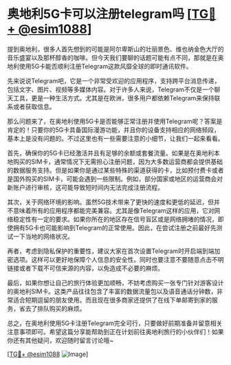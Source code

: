 # 奥地利5G卡可以注册telegram吗 [[TG💪+ @esim1088](https://t.me/s/esim1088)]

提到奥地利，很多人首先想到的可能是阿尔卑斯山的壮丽景色、维也纳金色大厅的音乐盛宴以及那杯醇香的咖啡。但今天我们要聊的话题可能有点不同，那就是在奥地利使用5G卡能否顺利注册Telegram这款风靡全球的即时通讯软件。

先来说说Telegram吧，它是一个非常受欢迎的应用程序，支持跨平台消息传递，包括文字、图片、视频等多媒体内容。对于许多人来说，Telegram不仅是一个聊天工具，更是一种生活方式。尤其是在欧洲，很多用户都依赖Telegram来保持联系或者获取信息。

那么问题来了，在奥地利使用5G卡是否能够正常注册并使用Telegram呢？答案是肯定的！只要你的5G卡具备国际漫游功能，并且你的设备支持相应的网络频段，基本上是没有问题的。不过这里也有一些需要注意的小细节，让我们一起来看看。

首先，确保你的5G卡已经激活并且有足够的余额或套餐流量。如果是在奥地利本地购买的SIM卡，通常情况下无需担心注册问题，因为大多数运营商都会提供基础的数据服务支持。但是如果你是通过某些特殊的渠道获得的卡，比如预付费卡或者是国外购买的SIM卡，可能会遇到一些限制。例如，部分国家或地区的运营商会对新账户进行审核，这可能导致短时间内无法完成注册流程。

其次，关于网络环境的影响。虽然5G技术带来了更快的速度和更低的延迟，但并不意味着所有的应用程序都能完美兼容。尤其是像Telegram这样的应用，它对网络稳定性有一定的要求。如果你所在的地区存在信号盲区或是网络拥堵的情况，即使拥有5G卡也可能影响到Telegram的正常使用。因此，在尝试注册之前最好先测试一下当地的网络状况。

再者，考虑到隐私保护的重要性，建议大家在首次设置Telegram时开启端到端加密选项。这样可以更好地保障个人信息的安全性。同时也要注意不要随意点击不明链接或者下载不可信来源的内容，以免造成不必要的麻烦。

最后，如果你想让自己的旅行体验更加顺畅，不妨考虑购买一张专门针对游客设计的奥地利SIM卡。这类产品往往包含了丰富的数据流量包以及语音通话分钟数，非常适合短期逗留的朋友使用。而且现在很多商家还提供了在线下单邮寄到家的服务，省去了排队购买的麻烦。

总之，在奥地利使用5G卡注册Telegram完全可行，只要做好前期准备并留意相关注意事项即可。希望这篇分享能帮助到正在计划前往奥地利旅行的小伙伴们！如果你还有其他疑问，欢迎随时留言讨论哦~

[[TG💪+ @esim1088](https://t.me/s/esim1088) ![Image](https://i.postimg.cc/4NQfJmqS/Snipaste-2025-05-13-00-14-12.png)]